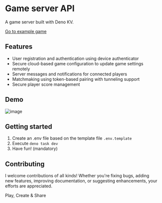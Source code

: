 # Game server API

A game server built with Deno KV.

[Go to example game](https://miguelripoll23.github.io/hood-ball/)

## Features

- User registration and authentication using device authenticator
- Secure cloud-based game configuration to update game settings remotely
- Server messages and notifications for connected players
- Matchmaking using token-based pairing with tunneling support
- Secure player score management

## Demo

![image](https://github.com/user-attachments/assets/3a888869-0ea6-488e-b5d5-181453022672)

## Getting started

1. Create an .env file based on the template file `.env.template`
2. Execute `deno task dev`
3. Have fun! (mandatory)

## Contributing

I welcome contributions of all kinds! Whether you're fixing bugs, adding new
features, improving documentation, or suggesting enhancements, your efforts are
appreciated.

Play, Create & Share
